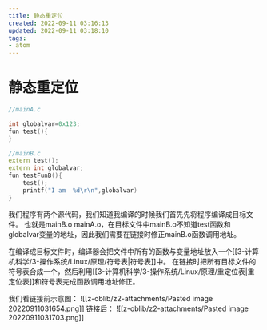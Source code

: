 ```yaml
---
title: 静态重定位
created: 2022-09-11 03:16:13
updated: 2022-09-11 03:18:10
tags: 
- atom
---
```

# 静态重定位

```cpp
//mainA.c

int globalvar=0x123;
fun test(){
}

//mainB.c
extern test();
extern int globalvar;
fun testFunB(){
	test();
	printf("I am  %d\r\n",globalvar)
}
```

我们程序有两个源代码，我们知道我编译的时候我们首先先将程序编译成目标文件。
也就是mainB.o mainA.o，在目标文件中mainB.o不知道test函数和globalvar变量的地址，因此我们需要在链接时修正mainB.o函数调用地址。

在编译成目标文件时，编译器会把文件中所有的函数与变量地址放入一个[[3-计算机科学/3-操作系统/Linux/原理/符号表|符号表]]中。
在链接时把所有目标文件的符号表合成一个，然后利用[[3-计算机科学/3-操作系统/Linux/原理/重定位表|重定位表]]和符号表完成函数调用地址修正。

我们看链接前示意图：
![[z-oblib/z2-attachments/Pasted image 20220911031654.png]]
链接后：
![[z-oblib/z2-attachments/Pasted image 20220911031703.png]]